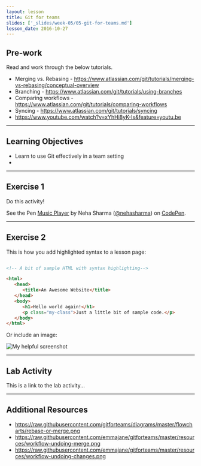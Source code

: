```yaml
---
layout: lesson
title: Git for teams
slides: ['_slides/week-05/05-git-for-teams.md']
lesson_date: 2016-10-27
---
```


## Pre-work
Read and work through the below tutorials.

- Merging vs. Rebasing - https://www.atlassian.com/git/tutorials/merging-vs-rebasing/conceptual-overview
- Branching - https://www.atlassian.com/git/tutorials/using-branches
- Comparing workflows - https://www.atlassian.com/git/tutorials/comparing-workflows
- Syncing - https://www.atlassian.com/git/tutorials/syncing
- https://www.youtube.com/watch?v=xYhHi8yK-Is&feature=youtu.be


---

## Learning Objectives

- Learn to use Git effectively in a team setting
- 


---

## Exercise 1

Do this activity!

<p data-height="268" data-theme-id="0" data-slug-hash="rVVYEG" data-default-tab="result" data-user="nehasharma" class='codepen'>See the Pen <a href='http://codepen.io/nehasharma/pen/rVVYEG/'>Music Player</a> by Neha Sharma (<a href='http://codepen.io/nehasharma'>@nehasharma</a>) on <a href='http://codepen.io'>CodePen</a>.</p>
<script async src="//assets.codepen.io/assets/embed/ei.js"></script>

---

## Exercise 2

This is how you add highlighted syntax to a lesson page:

```html

<!-- A bit of sample HTML with syntax highlighting-->

<html>
   <head>
      <title>An Awesome Website</title>
   </head>
   <body>
      <h1>Hello world again!</h1>
      <p class="my-class">Just a little bit of sample code.</p>
   </body>
</html>

```

Or include an image:

![My helpful screenshot](/public/img/human-to-machine.png)

---

## Lab Activity

This is a link to the lab activity...

---

## Additional Resources

- https://raw.githubusercontent.com/gitforteams/diagrams/master/flowcharts/rebase-or-merge.png
- https://raw.githubusercontent.com/emmajane/gitforteams/master/resources/workflow-undoing-merge.png
- https://raw.githubusercontent.com/emmajane/gitforteams/master/resources/workflow-undoing-changes.png
